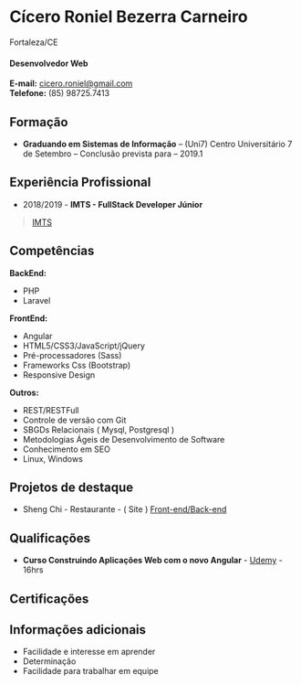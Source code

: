 # Cícero Roniel Bezerra Carneiro
Fortaleza/CE

#### Desenvolvedor Web

**E-mail:** cicero.roniel@gmail.com <br />
**Telefone:** (85) 98725.7413 <br />

## Formação
* **Graduando em Sistemas de Informação** – (Uni7) Centro Universitário 7 de Setembro  – Conclusão prevista para – 2019.1

## Experiência Profissional
* 2018/2019 - **IMTS - FullStack Developer Júnior**
>  [IMTS](https://www.imts.com.br/)
 


## Competências

**BackEnd:**
* PHP
* Laravel

**FrontEnd:**
* Angular
* HTML5/CSS3/JavaScript/jQuery
* Pré-processadores (Sass)
* Frameworks Css (Bootstrap)
* Responsive Design

**Outros:**
* REST/RESTFull
* Controle de versão com Git
* SBGDs Relacionais ( Mysql, Postgresql )
* Metodologias Ágeis de Desenvolvimento de Software
* Conhecimento em SEO
* Linux, Windows


## Projetos de destaque
* Sheng Chi - Restaurante - ( Site )
[Front-end/Back-end](http://shengchi.com.br)


## Qualificações
* **Curso Construindo Aplicações Web com o novo Angular** - [Udemy](https://www.udemy.com/angular-pt/) - 16hrs


## Certificações

## Informações adicionais
* Facilidade e interesse em aprender
* Determinação
* Facilidade para trabalhar em equipe
